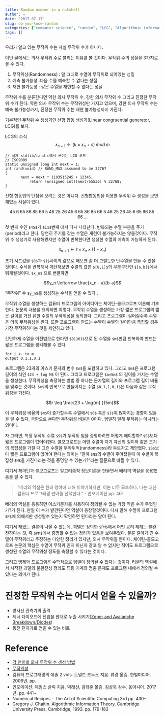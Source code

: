 ```yaml
---
title: Random number in a nutshell 
author: ~
date: '2017-07-17'
slug: do-you-know-random
categories: ["computer science", "random", "LCG", "Algorithmic information theory"]
tags: []
---
```



우리가 알고 있는 무작위 수는 사실 무작위 수가 아니다. 

이번 글에서는 의사 무작위 수로 불리는 이유를 볼 것이다. 무작위 수의 성질을 3가지로 볼 수 있다.

1. 무작위성(Randomness) : 말 그대로 수열이 무작위로 되어있는 성질
2. 예측 불가능성 :다음 수를 예측할 수 없다는 성질
3. 재현 불가능성 : 같은 수열을 재현할 수 없다는 성질

 무작위 수를 분류한다면 약한 의사 무작위 수, 강한 의사 무작위 수 그리고 진정한 무작위 수가 된다. 약한 의사 무작위 수는 무작위성만 가지고 있으며, 강한 의사 무작위 수는 예측 불가능성까지, 진정한 무작위 수는 재현 불가능성까지 가진다.

 기본적인 무작위 수 생성기인 선형 합동 생성기(Linear congruential generator, LCG)를 보자.

 LCG의 수식
 $$ {x}_{n+1} \leftarrow (k \times x_n + c)\; mod \; m $$

 ```
 // 실제 stdlib/rand.c에서 쓰이는 LCG 코드
 // ISO9899
 static unsigned long int next = 1;
 int rand(void) // RAND_MAX assumed to be 32767
{
	    next = next * 1103515245 + 12345;
		    return (unsigned int)(next/65536) % 32768;
}
```

선형 합동법의 단점을 보려는 것은 아니다. 선형합동법을 이용한 무작위 수 생성을 보면 재밌는 사실이 있다. 

$$45 \;6\; 65\; 86\; 85\; 66\; 5\; 46 \; 25\; 26\; 45\; 6\; 65\; 86\; 85\; 66\; 5\; 46 \;25 \;26 \;45\; 6\; 65 \;86 \;85 \;66 \;…$$

첫 번째 수인 `$45$`가 `$11$`번째 에서 다시 나타난다. 반복되는 수열 부분을 주기(period)라고 한다. 당연히 주기를 갖는 수열은 재현이 불가능하지는 않을것이다. 무작위 수 생성기로 사용해봤지만 수열이 반복한다면 생성한 수열의 예측이 가능하게 된다. 

$${x}_{n+1} \leftarrow r \times x_n \times (1 - x_n)$$

초기 시드값을 `$0$`과 `$1$`사이의 값으로 해보면 좀 더 그럴듯한 난수열을 만들 수 있을 것이다. 수식을 반복해서 계산해보면 수열의 값은 `$[0,1]$`의 부분구간인 `$[a,b]$`에서 뛰게될것이다. `$x_n$` 으로 변환하면 

$$y_n \leftarrow \frac{x_n - a}{b-a}$$

“무작위” 수 `$y_n$`를 생성하는 수식을 얻을 수 있다 .

무작위 수열을 생성하는 컴퓨터 프로그램의 아이디어는 체이틴-콜모고로프 이론에 기초한다.  논문의 내용을 요약하면 이렇다. 무작위 수열을 생성하는 가장 짧은 프로그램의 짧은 길이를 가진 유한 수열의 무작위성을 정의한다.  그리고 프로그램이 길어질수록 수열은 더욱 무작위성을 띈다. 또한 프로그램이 만드는 수열이 수열의 길이만큼 복잡할 경우 가장 무작위하다는 것을 제안하고 있다.

간단하게 수열을 이진법으로 한다면 `$01101$`으로 된 수열을 `$m$`만큼 반복하여 만드는 짧은 프로그램을 생각해볼 수 있다.
```
for i <- to m
output 0,1,1,0,1
```
프로그램은 23개의 아스키 문자와 변수 `$m$`을 포함하고 있다. 그리고 `$m$`은 프로그램 길이의 식인 `$23 + log M$` 이 된다. 그리고 프로그램은 `$n=5m$` 의 길이를 가지는 수열을 생성한다.  무작위성을 측정하는 방법 중 하나는 문자열의 길이와 프로그램 길이 비율을 맞추는 것이다. `$m$`의 반복으로 만들어지는 수열 `$0,1,1,0,1$`은 다음과 같은 무작위성을 가진다.

$$r \leq \frac{23 + \log{m} }{5m}$$

이 무작위성 비율의 `$m$`이 증가할수록 수열에서 `$0$` 혹은 `$1$`이 많아지는 경향이 있음을 알 수 있다. 극한으로 본다면 무작위성 비율은 0이다. 엄밀히 말해 무작위는 아니라는 의미다.

자 그러면, 특정 무작위 수열 `$S$`가 무작위 임을 증명하려면 어떻게 해야할까? `$S$`보다 짧은 프로그램이 없어야한다.  콜모고로프는 어떤 수열이 자기 자신의 길이와 같은 크기의 복잡성을 가질 때 그런 수열을 무작위적(randomness)라 부르자고 제안했다. `$S$`보다 짧은 프로그램이 없어야 한다는 의미는 “길이 `$N$`의 수열이 주어졌을때 이 수열이 복잡성 `$N$`을 가진다라는 것을 증명할 수 있는가?”라는 질문으로 바뀔 수 있다.

여기서 체이틴과 콜모고로프는 알고리즘적 정보이론을 만들면서 베리의 역설을 응용했음을 알 수 있다. 

> “베리의 역설은 원래 영어에 대해 이야기하지만, 이는 너무 모호하다. 나는 대신 컴퓨터 프로그래밍 언어를 선택한다.” - 인포메이션 pp. 461  

베리의 역설을 응용하면 아스키문자를 사용하여 정의될 수 없는 가장 작은 수가 무엇인가?가 된다. 만일 이 수가 발견된다면 역설이 등장할것이다. 다시 말해 수열이 프로그램 `$P$`에 의해서만 생성될수 있는지 확인하면 된다라는 말이 된다.

여기서 재밌는 결론이 나올 수 있는데, 괴델은 정의한 `$PM$`에서 어떤 공리 체계는 불완전하다는 것, 즉 `$PM$`에서 증명할 수 없는 정리가 있음을 보여주었다. 물론 길이가 긴 수열이 무작위라고 주장하는 다양한 정리가 있지만, 의사 무작위일 뿐이다. 체이틴-콜모고로프 논문의 핵심은 수열이 무작위 인지 아닌지 결코 알 수 없지만 적어도 프로그램으로 생성된 수열의 무작위성 정도를 측정할 수 있다는 것이다.

그리고 명제와 프로그램은 수학적으로 엄밀이 정의될 수 있다는 것이다.  러셀의 역설에서 시작한 괴델의 불완전성 정리도 튜링 기계의 멈춤 문제도 프로그램 내에서 정의될 수 있다는 의미가 된다.

# 진정한 무작위 수는 어디서 얻을 수 있을까? 
* 방사선 관측기의 출력
* 제너 다이오드에 전압을 반대로 누출 시키기([Zener and Avalanche Breakdown/Diodes](http://people.seas.harvard.edu/~jones/es154/lectures/lecture_2/breakdown/breakdown.html))
* 동전 던지기로 얻을 수 있는 비트

# Reference 
* [각 언어별 의사 무작위 수 생성 방법](http://cer.freeshell.org/renma/LibraryRandomNumber/)
* [무작위성](http://nirvana-wiki.appspot.com/%EB%AC%B4%EC%9E%91%EC%9C%84%EC%84%B1)
* 컴퓨터 프로그래밍의 예술 2 vols. 도널드 크누스 지음. 류광 옮김. 한빛미디어. 2006년. pp. 
* 인포메이션. 제임스 글릭 지음. 박래선, 김태훈 옮김. 김상욱 감수. 동아시아. 2017년. pp.  441~
* Numerical Recipes - The Art of Scientific Computing 3rd  pp. 430-
* Gregory J. Chaitin. Algorithmic Information Theory. Cambridge University Press, Cambridge, 1993. pp. 179-183
